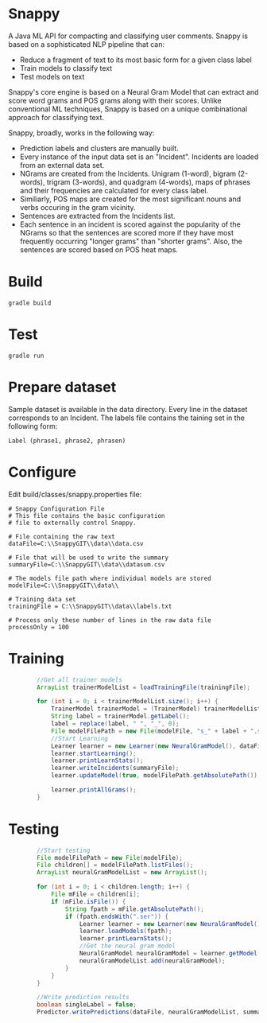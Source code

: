 # Snappy
A Java ML API for compacting and classifying user comments. Snappy is based on a sophisticated NLP pipeline that can:

* Reduce a fragment of text to its most basic form for a given class label
* Train models to classify text
* Test models on text

Snappy's core engine is based on a Neural Gram Model that can extract and score word grams and POS grams along with their scores. Unlike conventional ML techniques, Snappy is based on a unique combinational approach for classifying text. 

Snappy, broadly, works in the following way:

* Prediction labels and clusters are manually built.
* Every instance of the input data set is an "Incident". Incidents are loaded from an external data set.
* NGrams are created from the Incidents. Unigram (1-word), bigram (2-words), trigram (3-words), and quadgram (4-words),  maps of phrases and their frequencies are calculated for every class label.
* Similiarly, POS maps are created for the most significant nouns and verbs occuring in the gram vicinity.
* Sentences are extracted from the Incidents list.
* Each sentence in an incident is scored against the popularity of the NGrams so that the sentences are scored more if they have most frequently occurring "longer grams" than "shorter grams". Also, the sentences are scored based on POS heat maps.

# Build

```
gradle build
```

# Test

```
gradle run
```

# Prepare dataset
Sample dataset is available in the data directory. Every line in the dataset corresponds to an Incident. The labels file contains the taining set in the following form:

```
Label (phrase1, phrase2, phrasen)
```

# Configure 
Edit build/classes/snappy.properties file:

```
# Snappy Configuration File
# This file contains the basic configuration
# file to externally control Snappy.

# File containing the raw text
dataFile=C:\\SnappyGIT\\data\\data.csv

# File that will be used to write the summary
summaryFile=C:\\SnappyGIT\\data\\datasum.csv

# The models file path where individual models are stored
modelFile=C:\\SnappyGIT\\data\\

# Training data set
trainingFile = C:\\SnappyGIT\\data\\labels.txt

# Process only these number of lines in the raw data file
processOnly = 100
```

# Training 

```java
        //Get all trainer models
        ArrayList trainerModelList = loadTrainingFile(trainingFile);

        for (int i = 0; i < trainerModelList.size(); i++) {
            TrainerModel trainerModel = (TrainerModel) trainerModelList.get(i);
            String label = trainerModel.getLabel();
            label = replace(label, " ", "_", 0);
            File modelFilePath = new File(modelFile, "s_" + label + ".ser");
            //Start Learning
            Learner learner = new Learner(new NeuralGramModel(), dataFile, trainerModel, processOnly);
            learner.startLearning();
            learner.printLearnStats();
            learner.writeIncidents(summaryFile);
            learner.updateModel(true, modelFilePath.getAbsolutePath());

            learner.printAllGrams();
        }
```

# Testing

```java
        //Start testing
        File modelFilePath = new File(modelFile);
        File children[] = modelFilePath.listFiles();
        ArrayList neuralGramModelList = new ArrayList();

        for (int i = 0; i < children.length; i++) {
            File mFile = children[i];
            if (mFile.isFile()) {
                String fpath = mFile.getAbsolutePath();
                if (fpath.endsWith(".ser")) {
                    Learner learner = new Learner(new NeuralGramModel(), null, null, processOnly);
                    learner.loadModels(fpath);
                    learner.printLearnStats();
                    //Get the neural gram model
                    NeuralGramModel neuralGramModel = learner.getModel();
                    neuralGramModelList.add(neuralGramModel);
                }
            }
        }

        //Write prediction results
        boolean singleLabel = false;
        Predictor.writePredictions(dataFile, neuralGramModelList, summaryFile, processOnly, threshold, singleLabel);
```

